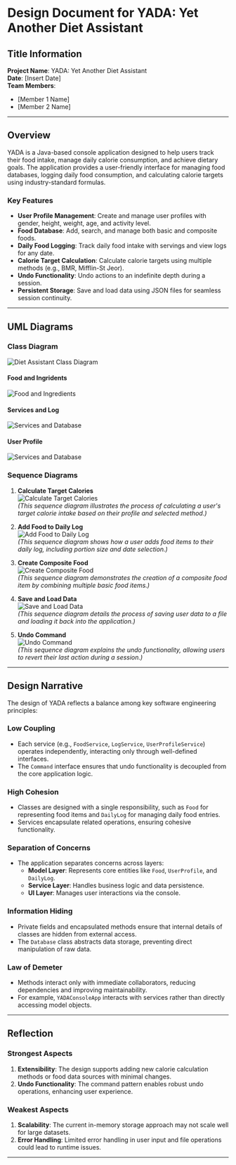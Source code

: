 # Design Document for YADA: Yet Another Diet Assistant  

## Title Information  
**Project Name**: YADA: Yet Another Diet Assistant  
**Date**: [Insert Date]  
**Team Members**:  
- [Member 1 Name]  
- [Member 2 Name]  

---

## Overview  

YADA is a Java-based console application designed to help users track their food intake, manage daily calorie consumption, and achieve dietary goals. The application provides a user-friendly interface for managing food databases, logging daily food consumption, and calculating calorie targets using industry-standard formulas.  

### Key Features  
- **User Profile Management**: Create and manage user profiles with gender, height, weight, age, and activity level.  
- **Food Database**: Add, search, and manage both basic and composite foods.  
- **Daily Food Logging**: Track daily food intake with servings and view logs for any date.  
- **Calorie Target Calculation**: Calculate calorie targets using multiple methods (e.g., BMR, Mifflin-St Jeor).  
- **Undo Functionality**: Undo actions to an indefinite depth during a session.  
- **Persistent Storage**: Save and load data using JSON files for seamless session continuity.  

---

## UML Diagrams  
### Class Diagram  
![Diet Assistant Class Diagram](./Class/Diet_Assistant_Class_Diagram.png)  
#### Food and Ingridents 
![Food and Ingredients](./Class/Food_Classes.png)  

#### Services and Log  
![Services and Database](./Class/Service_and_Log_Classes.png)  
#### User Profile  
![Services and Database](./Class/User_Profile_Classes.png)  

### Sequence Diagrams  

1. **Calculate Target Calories**  
![Calculate Target Calories](./Sequence/Calculating_Calorie_Target.png)  
*(This sequence diagram illustrates the process of calculating a user's target calorie intake based on their profile and selected method.)*  

2. **Add Food to Daily Log**  
![Add Food to Daily Log](./Sequence/Adding_Food_to_Daily_Log.png)  
*(This sequence diagram shows how a user adds food items to their daily log, including portion size and date selection.)*  

3. **Create Composite Food**  
![Create Composite Food](./Sequence/Creating_a_Composite_Food.png)  
*(This sequence diagram demonstrates the creation of a composite food item by combining multiple basic food items.)*  

4. **Save and Load Data**  
![Save and Load Data](./Sequence/Saving_and_Loading_Data.png)  
*(This sequence diagram details the process of saving user data to a file and loading it back into the application.)*  

5. **Undo Command**  
![Undo Command](./Sequence/Undoing_a_Command.png)  
*(This sequence diagram explains the undo functionality, allowing users to revert their last action during a session.)*  

---

## Design Narrative  

The design of YADA reflects a balance among key software engineering principles:  

### Low Coupling  
- Each service (e.g., `FoodService`, `LogService`, `UserProfileService`) operates independently, interacting only through well-defined interfaces.  
- The `Command` interface ensures that undo functionality is decoupled from the core application logic.  

### High Cohesion  
- Classes are designed with a single responsibility, such as `Food` for representing food items and `DailyLog` for managing daily food entries.  
- Services encapsulate related operations, ensuring cohesive functionality.  

### Separation of Concerns  
- The application separates concerns across layers:  
    - **Model Layer**: Represents core entities like `Food`, `UserProfile`, and `DailyLog`.  
    - **Service Layer**: Handles business logic and data persistence.  
    - **UI Layer**: Manages user interactions via the console.  

### Information Hiding  
- Private fields and encapsulated methods ensure that internal details of classes are hidden from external access.  
- The `Database` class abstracts data storage, preventing direct manipulation of raw data.  

### Law of Demeter  
- Methods interact only with immediate collaborators, reducing dependencies and improving maintainability.  
- For example, `YADAConsoleApp` interacts with services rather than directly accessing model objects.  

---

## Reflection  

### Strongest Aspects  
1. **Extensibility**: The design supports adding new calorie calculation methods or food data sources with minimal changes.  
2. **Undo Functionality**: The command pattern enables robust undo operations, enhancing user experience.  

### Weakest Aspects  
1. **Scalability**: The current in-memory storage approach may not scale well for large datasets.  
2. **Error Handling**: Limited error handling in user input and file operations could lead to runtime issues.  

---  
